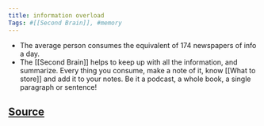 ```yaml
---
title: information overload
Tags: #[[Second Brain]], #memory
---
```


- The average person consumes the equivalent of 174 newspapers of info a day.
- The [[Second Brain]] helps to keep up with all the information, and summarize. Every thing you consume, make a note of it, know [[What to store]] and add it to your notes. Be it a podcast, a whole book, a single paragraph or sentence!
## [Source](https://youtu.be/96pSnIo4nDg)